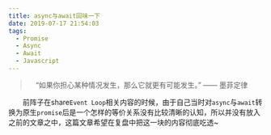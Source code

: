 ```yaml
---
title: async与await回味一下
date: 2019-07-17 21:54:03
tags:
  - Promise
  - Async
  - Await
  - Javascript
---
```


> &emsp;“如果你担心某种情况发生，那么它就更有可能发生。”    —— 墨菲定律

&emsp;&emsp;前阵子在share`Event Loop`相关内容的时候，由于自己当时对`async`与`await`转换为原生`promise`后是一个怎样的等价关系没有比较清晰的认知，所以并没有放入之前的文章之中，这篇文章希望在复盘中把这一块的内容彻底吃透~